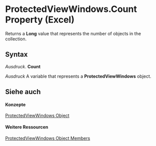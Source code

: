 
# ProtectedViewWindows.Count Property (Excel)

Returns a  **Long** value that represents the number of objects in the collection.


## Syntax

 _Ausdruck_. **Count**

 _Ausdruck_ A variable that represents a **ProtectedViewWindows** object.


## Siehe auch


#### Konzepte


[ProtectedViewWindows Object](c280b1c5-c605-6453-3604-3a409a8289d0.md)
#### Weitere Ressourcen


[ProtectedViewWindows Object Members](http://msdn.microsoft.com/library/9db45984-87cc-2f62-c9aa-80a653f3a2d0%28Office.15%29.aspx)